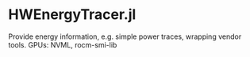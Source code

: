 # HWEnergyTracer.jl
Provide energy information, e.g. simple power traces, wrapping vendor tools. GPUs: NVML, rocm-smi-lib

